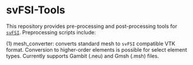# svFSI-Tools

This repository provides pre-processing and post-processing tools for [`svFSI`](https://github.com/SimVascular/svFSI). Preprocessing scripts include:

(1) mesh_converter: converts standard mesh to `svFSI` compatible VTK format. Conversion to higher-order elements is possible for select element types. Currently supports Gambit (.neu) and Gmsh (.msh) files.